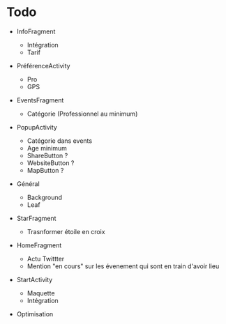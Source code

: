 # Todo

- InfoFragment
  - Intégration
  - Tarif
  
- PréférenceActivity
  - Pro
  - GPS

- EventsFragment
  - Catégorie (Professionnel au minimum)

- PopupActivity
  - Catégorie dans events
  - Age minimum
  - ShareButton ? 
  - WebsiteButton ?
  - MapButton ? 
 
- Général 
  - Background
  - Leaf

- StarFragment
  - Trasnformer étoile en croix
 
- HomeFragment
  - Actu Twittter
  - Mention "en cours" sur les évenement qui sont en train d'avoir lieu
 
- StartActivity
  - Maquette 
  - Intégration
 
- Optimisation
 
  

